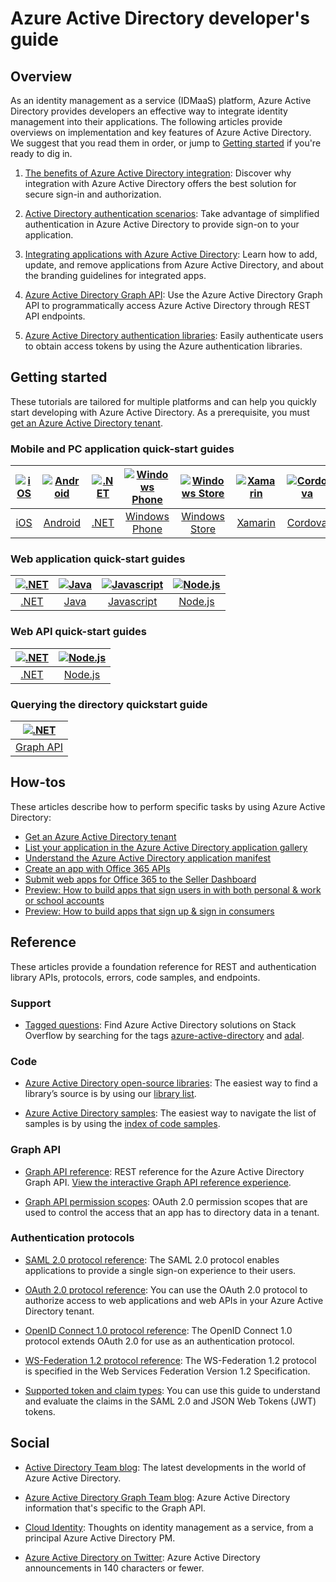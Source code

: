 ﻿<properties
   pageTitle="Azure Active Directory developer's guide | Windows Azure"
   description="This article provides a comprehensive guide to developer-oriented resources for Azure Active Directory."
   services="active-directory"
   documentationCenter="dev-center-name"
   authors="msmbaldwin"
   manager="mbaldwin"
   editor=""/>

<tags
	ms.service="active-directory"
	ms.date="11/06/2015"
	wacn.date=""/>


# Azure Active Directory developer's guide

## Overview
As an identity management as a service (IDMaaS) platform, Azure Active Directory provides developers an effective way to integrate identity management into their applications. The following articles provide overviews on implementation and key features of Azure Active Directory. We suggest that you read them in order, or jump to [Getting started](#getting-started) if you're ready to dig in.


1. [The benefits of Azure Active Directory integration](/documentation/articles/active-directory-how-to-integrate): Discover why integration with Azure Active Directory offers the best solution for secure sign-in and authorization.

1. [Active Directory authentication scenarios](/documentation/articles/active-directory-authentication-scenarios): Take advantage of simplified authentication in Azure Active Directory to provide sign-on to your application.

1. [Integrating applications with Azure Active Directory](/documentation/articles/active-directory-integrating-applications): Learn how to add, update, and remove applications from Azure Active Directory, and about the branding guidelines for integrated apps.

1. [Azure Active Directory Graph API](/documentation/articles/active-directory-graph-api): Use the Azure Active Directory Graph API to programmatically access Azure Active Directory through REST API endpoints.

1. [Azure Active Directory authentication libraries](/documentation/articles/active-directory-authentication-libraries): Easily authenticate users to obtain access tokens by using the Azure authentication libraries.


## Getting started

These tutorials are tailored for multiple platforms and can help you quickly start developing with Azure Active Directory. As a prerequisite, you must [get an Azure Active Directory tenant](/documentation/articles/active-directory-howto-tenant).

### Mobile and PC application quick-start guides

|[![iOS](./media/active-directory-developers-guide/ios.png)](active-directory-devquickstarts-ios.md)|[![Android](./media/active-directory-developers-guide/android.png)](active-directory-devquickstarts-android.md)|[![.NET](./media/active-directory-developers-guide/net.png)](active-directory-devquickstarts-dotnet.md)| [![Windows Phone](./media/active-directory-developers-guide/windows.png)](active-directory-devquickstarts-windowsphone.md)|[![Windows Store](./media/active-directory-developers-guide/windows.png)](active-directory-devquickstarts-windowsstore.md)|[![Xamarin](./media/active-directory-developers-guide/xamarin.png)](active-directory-devquickstarts-xamarin.md)|[![Cordova](./media/active-directory-developers-guide/cordova.png)](active-directory-devquickstarts-cordova.md)
|:--:|:--:|:--:|:--:|:--:|:--:|:--:
|[iOS](/documentation/articles/active-directory-devquickstarts-ios)|[Android](/documentation/articles/active-directory-devquickstarts-android)|[.NET](/documentation/articles/active-directory-devquickstarts-dotnet)|[Windows Phone](/documentation/articles/active-directory-devquickstarts-windowsphone)|[Windows Store](/documentation/articles/active-directory-devquickstarts-windowsstore)|[Xamarin](/documentation/articles/active-directory-devquickstarts-xamarin)|[Cordova](/documentation/articles/active-directory-devquickstarts-cordova)

### Web application quick-start guides

|[![.NET](./media/active-directory-developers-guide/net.png)](active-directory-devquickstarts-webapp-dotnet.md)|[![Java](./media/active-directory-developers-guide/java.png)](active-directory-devquickstarts-webapp-java.md)|[![Javascript](./media/active-directory-developers-guide/javascript.png)](active-directory-devquickstarts-angular.md)|[![Node.js](./media/active-directory-developers-guide/nodejs.png)](active-directory-devquickstarts-openidconnect-nodejs.md)
|:--:|:--:|:--:|:--:|
|[.NET](/documentation/articles/active-directory-devquickstarts-webapp-dotnet)|[Java](/documentation/articles/active-directory-devquickstarts-webapp-java)|[Javascript](/documentation/articles/active-directory-devquickstarts-angular)|[Node.js](/documentation/articles/active-directory-devquickstarts-openidconnect-nodejs)

### Web API quick-start guides

|[![.NET](./media/active-directory-developers-guide/net.png)](active-directory-devquickstarts-webapi-dotnet.md)|[![Node.js](./media/active-directory-developers-guide/nodejs.png)](active-directory-devquickstarts-webapi-nodejs.md)
|:--:|:--:|
|[.NET](/documentation/articles/active-directory-devquickstarts-webapi-dotnet)|[Node.js](/documentation/articles/active-directory-devquickstarts-webapi-nodejs)

### Querying the directory quickstart guide

| [![.NET](./media/active-directory-developers-guide/graph.png)](active-directory-graph-api-quickstart.md)|
|:--:|
|[Graph API](/documentation/articles/active-directory-graph-api-quickstart)|

## How-tos

These articles describe how to perform specific tasks by using Azure Active Directory:

- [Get an Azure Active Directory tenant](/documentation/articles/active-directory-howto-tenant)
- [List your application in the Azure Active Directory application gallery](/documentation/articles/active-directory-app-gallery-listing)
- [Understand the Azure Active Directory application manifest](/documentation/articles/active-directory-application-manifest)
- [Create an app with Office 365 APIs](https://msdn.microsoft.com/office/office365/howto/getting-started-Office-365-APIs)
- [Submit web apps for Office 365 to the Seller Dashboard](https://msdn.microsoft.com/office/office365/howto/submit-web-apps-seller-dashboard)
- [Preview: How to build apps that sign users in with both personal & work or school accounts](/documentation/articles/active-directory-appmodel-v2-overview)
- [Preview: How to build apps that sign up & sign in consumers](/documentation/articles/active-directory-b2c-overview)


## Reference

These articles provide a foundation reference for REST and authentication library APIs, protocols, errors, code samples, and endpoints.  

###  Support
- [Tagged questions](http://stackoverflow.com/questions/tagged/azure-active-directory): Find Azure Active Directory solutions on Stack Overflow by searching for the tags [azure-active-directory](http://stackoverflow.com/questions/tagged/azure-active-directory) and [adal](http://stackoverflow.com/questions/tagged/adal).

### Code

- [Azure Active Directory open-source libraries](http://github.com/AzureAD): The easiest way to find a library’s source is by using our [library list](/documentation/articles/active-directory-authentication-libraries).

- [Azure Active Directory samples](http://github.com/AzureADSamples): The easiest way to navigate the list of samples is by using the [index of code samples](/documentation/articles/active-directory-code-samples).


### Graph API

- [Graph API reference](https://msdn.microsoft.com/zh-cn/library/azure/hh974476.aspx): REST reference for the Azure Active Directory Graph API. [View the interactive Graph API reference experience](https://msdn.microsoft.com/Library/Azure/Ad/Graph/api/api-catalog).

- [Graph API permission scopes](https://msdn.microsoft.com/Library/Azure/Ad/Graph/api/graph-api-permission-scopes): OAuth 2.0 permission scopes that are used to control the access that an app has to directory data in a tenant.


### Authentication protocols

- [SAML 2.0 protocol reference](https://msdn.microsoft.com/zh-cn/library/azure/dn195591.aspx): The SAML 2.0 protocol enables applications to provide a single sign-on experience to their users.


- [OAuth 2.0 protocol reference](https://msdn.microsoft.com/zh-cn/library/azure/dn645545.aspx): You can use the OAuth 2.0 protocol to authorize access to web applications and web APIs in your Azure Active Directory tenant.


- [OpenID Connect 1.0 protocol reference](https://msdn.microsoft.com/zh-cn/library/azure/dn645541.aspx): The OpenID Connect 1.0 protocol extends OAuth 2.0 for use as an authentication protocol.


- [WS-Federation 1.2 protocol reference](https://msdn.microsoft.com/zh-cn/library/azure/dn903702.aspx): The WS-Federation 1.2 protocol is specified in the Web Services Federation Version 1.2 Specification.

- [Supported token and claim types](/documentation/articles/active-directory-token-and-claims): You can use this guide to understand and evaluate the claims in the SAML 2.0 and JSON Web Tokens (JWT) tokens.

## Social

- [Active Directory Team blog](http://blogs.technet.com/b/ad/): The latest developments in the world of Azure Active Directory.

- [Azure Active Directory Graph Team blog](http://blogs.msdn.com/b/aadgraphteam): Azure Active Directory information that's specific to the Graph API.

- [Cloud Identity](http://www.cloudidentity.net): Thoughts on identity management as a service, from a principal Azure Active Directory PM.  

- [Azure Active Directory on Twitter](https://twitter.com/azuread): Azure Active Directory announcements in 140 characters or fewer.
